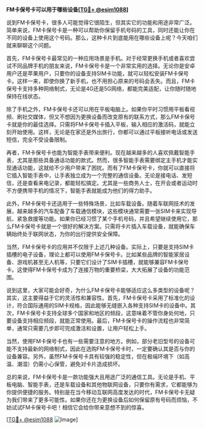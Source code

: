 **FM卡保号卡可以用于哪些设备[[TG💪+ @esim1088](https://t.me/s/esim1088)]**

说到FM卡保号卡，很多人可能觉得它很陌生，但其实它的功能和用途非常广泛。简单来说，FM卡保号卡是一种可以帮助你保留手机号码的工具，同时还能让你在不同的设备上使用这个号码。那么，这种卡片到底能用在哪些设备上呢？今天咱们就来聊聊这个问题。

首先，FM卡保号卡最常见的一种应用场景是手机。对于经常更换手机或者喜欢尝试不同品牌手机的朋友来说，FM卡保号卡是一个非常实用的选择。无论你是安卓用户还是苹果用户，只要你的设备支持SIM卡功能，就可以轻松安装FM卡保号卡。这样一来，即使你换了新手机，也不用担心原来的号码会丢失。而且，FM卡保号卡支持多种网络制式，无论是4G还是5G网络，都能完美适配，让你随时随地保持在线状态。

除了手机之外，FM卡保号卡还可以用在平板电脑上。如果你平时习惯用平板看视频、刷社交媒体，但又不想因为更换设备而改变原有的联系方式，那么FM卡保号卡就是你的最佳选择。只需将FM卡保号卡插入平板，输入相应的激活码，就能立刻开始使用。这样，无论是在家还是外出旅行，你都可以通过平板接听电话或发送短信，完全不受设备限制。

再者，FM卡保号卡也能为智能手表带来便利。现在越来越多的人喜欢佩戴智能手表，尤其是那些具备通话功能的款式。然而，很多智能手表需要绑定主手机才能实现通话功能，这就给不少用户带来了困扰。而有了FM卡保号卡，你就可以直接将它插入智能手表中，让手表独立成为一个完整的通信设备。无论是接电话、发短信，还是查看来电记录，都能轻松搞定。尤其是一些商务人士，在开会或者运动时不方便携带手机的情况下，智能手表就能成为他们的得力助手。

此外，FM卡保号卡还适用于一些特殊场景，比如车载设备。随着车联网技术的发展，越来越多的汽车配备了车载通信模块，这些模块通常需要一张SIM卡来实现导航、紧急救援等功能。如果你已经习惯了某个手机号码，并且希望继续使用它，那么FM卡保号卡就是一个很好的解决方案。只需将卡片插入车载设备，就能确保车辆始终处于联网状态，为你的出行提供安全保障。

当然，FM卡保号卡的应用并不仅限于上述几种设备。实际上，只要是支持SIM卡插槽的电子设备，理论上都可以使用FM卡保号卡。比如某些品牌的智能家居设备、游戏机甚至无人机等，只要它们设计了SIM卡插槽，就能够兼容FM卡保号卡。这使得FM卡保号卡成为了连接万物的重要桥梁，大大拓展了设备的功能范围。

说到这里，大家可能会好奇，为什么FM卡保号卡能够适应这么多类型的设备呢？其实，这主要得益于它的灵活性和兼容性。首先，FM卡保号卡采用了标准化的设计，符合国际通用的SIM卡规格，因此能够无缝嵌入各种支持SIM卡的设备中。其次，FM卡保号卡支持全球多个国家和地区的频段，这意味着不管你身处何地，只要设备支持相应频段，就能正常使用。最后，FM卡保号卡的操作流程也非常简单，通常只需要几步即可完成激活和设置，让用户轻松上手。

当然，使用FM卡保号卡也有一些需要注意的地方。例如，部分老旧型号的设备可能不支持最新的网络制式，因此在选购FM卡保号卡时，一定要确认其是否与你的设备兼容。另外，虽然FM卡保号卡具有较强的稳定性，但在极端环境下（如高温、潮湿）仍需小心保管，避免对卡片造成损坏。

总的来说，FM卡保号卡是一款功能强大且用途广泛的通信工具。无论是手机、平板电脑、智能手表，还是车载设备和其他物联网设备，只要你有需求，它都能够为你提供便捷的服务。特别是在当今移动互联网高度发达的时代，FM卡保号卡无疑为我们带来了更多可能性。如果你还在为更换设备后如何保留原有号码而烦恼，不妨试试FM卡保号卡吧！相信它会给你带来意想不到的惊喜。

[[TG💪+ @esim1088](https://t.me/s/esim1088) ![Image](https://i.postimg.cc/4NQfJmqS/Snipaste-2025-05-13-00-14-12.png)]